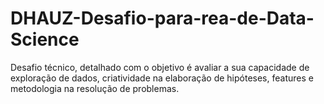 # DHAUZ-Desafio-para-rea-de-Data-Science
Desafio técnico, detalhado com o objetivo é avaliar a sua capacidade de exploração de dados, criatividade na elaboração de  hipóteses, features e metodologia na resolução de problemas. 
